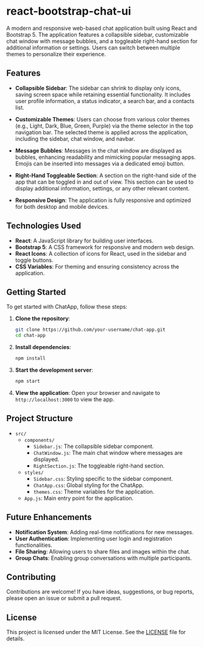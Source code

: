 # react-bootstrap-chat-ui
A modern and responsive web-based chat application built using React and Bootstrap 5. The application features a collapsible sidebar, customizable chat window with message bubbles, and a toggleable right-hand section for additional information or settings. Users can switch between multiple themes to personalize their experience.

## Features

- **Collapsible Sidebar**: The sidebar can shrink to display only icons, saving screen space while retaining essential functionality. It includes user profile information, a status indicator, a search bar, and a contacts list.
  
- **Customizable Themes**: Users can choose from various color themes (e.g., Light, Dark, Blue, Green, Purple) via the theme selector in the top navigation bar. The selected theme is applied across the application, including the sidebar, chat window, and navbar.

- **Message Bubbles**: Messages in the chat window are displayed as bubbles, enhancing readability and mimicking popular messaging apps. Emojis can be inserted into messages via a dedicated emoji button.

- **Right-Hand Toggleable Section**: A section on the right-hand side of the app that can be toggled in and out of view. This section can be used to display additional information, settings, or any other relevant content.

- **Responsive Design**: The application is fully responsive and optimized for both desktop and mobile devices.

## Technologies Used

- **React**: A JavaScript library for building user interfaces.
- **Bootstrap 5**: A CSS framework for responsive and modern web design.
- **React Icons**: A collection of icons for React, used in the sidebar and toggle buttons.
- **CSS Variables**: For theming and ensuring consistency across the application.

## Getting Started

To get started with ChatApp, follow these steps:

1. **Clone the repository**:
    ```bash
    git clone https://github.com/your-username/chat-app.git
    cd chat-app
    ```

2. **Install dependencies**:
    ```bash
    npm install
    ```

3. **Start the development server**:
    ```bash
    npm start
    ```

4. **View the application**:
    Open your browser and navigate to `http://localhost:3000` to view the app.

## Project Structure

- `src/`
  - `components/`
    - `Sidebar.js`: The collapsible sidebar component.
    - `ChatWindow.js`: The main chat window where messages are displayed.
    - `RightSection.js`: The toggleable right-hand section.
  - `styles/`
    - `Sidebar.css`: Styling specific to the sidebar component.
    - `ChatApp.css`: Global styling for the ChatApp.
    - `themes.css`: Theme variables for the application.
  - `App.js`: Main entry point for the application.

## Future Enhancements

- **Notification System**: Adding real-time notifications for new messages.
- **User Authentication**: Implementing user login and registration functionalities.
- **File Sharing**: Allowing users to share files and images within the chat.
- **Group Chats**: Enabling group conversations with multiple participants.

## Contributing

Contributions are welcome! If you have ideas, suggestions, or bug reports, please open an issue or submit a pull request.

## License

This project is licensed under the MIT License. See the [LICENSE](LICENSE) file for details.

